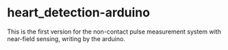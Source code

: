 # heart_detection-arduino
This is the first version for the non-contact pulse measurement system with near-field sensing, writing by the arduino.
